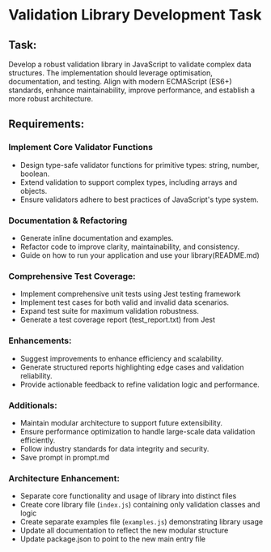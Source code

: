 # Validation Library Development Task

## Task:

Develop a robust validation library in JavaScript to validate complex data structures. The implementation should leverage optimisation, documentation, and testing. Align with modern ECMAScript (ES6+) standards, enhance maintainability, improve performance, and establish a more robust architecture.

## Requirements:

### Implement Core Validator Functions

- Design type-safe validator functions for primitive types: string, number, boolean.
- Extend validation to support complex types, including arrays and objects.
- Ensure validators adhere to best practices of JavaScript's type system.

### Documentation & Refactoring

- Generate inline documentation and examples.
- Refactor code to improve clarity, maintainability, and consistency.
- Guide on how to run your application and use your library(README.md)

### Comprehensive Test Coverage:

- Implement comprehensive unit tests using Jest testing framework
- Implement test cases for both valid and invalid data scenarios.
- Expand test suite for maximum validation robustness.
- Generate a test coverage report (test_report.txt) from Jest

### Enhancements:

- Suggest improvements to enhance efficiency and scalability.
- Generate structured reports highlighting edge cases and validation reliability.
- Provide actionable feedback to refine validation logic and performance.

### Additionals:

- Maintain modular architecture to support future extensibility.
- Ensure performance optimization to handle large-scale data validation efficiently.
- Follow industry standards for data integrity and security.
- Save prompt in prompt.md

### Architecture Enhancement:

- Separate core functionality and usage of library into distinct files
- Create core library file (`index.js`) containing only validation classes and logic
- Create separate examples file (`examples.js`) demonstrating library usage
- Update all documentation to reflect the new modular structure
- Update package.json to point to the new main entry file
